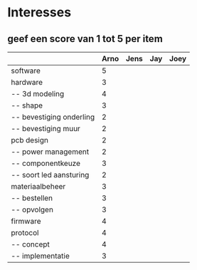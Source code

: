 # Interesses

## geef een score van 1 tot 5 per item

|                           |Arno|Jens|Jay |Joey|
|---                        |--- |--- |--- |--- |
|software                   | 5  |    |    |    |
|hardware                   | 3  |    |    |    |
|-- 3d modeling             | 4  |    |    |    |
|-- shape                   | 3  |    |    |    |
|-- bevestiging onderling   | 2  |    |    |    |
|--  bevestiging muur       | 2  |    |    |    |
|pcb design                 | 2  |    |    |    |
|-- power management        | 2  |    |    |    |
|-- componentkeuze          | 3  |    |    |    |
|-- soort led aansturing    | 2  |    |    |    |
|materiaalbeheer            | 3  |    |    |    |
|-- bestellen               | 3  |    |    |    |
|-- opvolgen                | 3  |    |    |    |
|firmware                   | 4  |    |    |    |
|protocol                   | 4  |    |    |    |
|-- concept                 | 4  |    |    |    |
|-- implementatie           | 3  |    |    |    |
